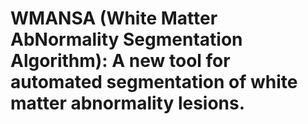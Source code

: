 # WMANSA (White Matter AbNormality Segmentation Algorithm): A new tool for automated segmentation of white matter abnormality lesions.

